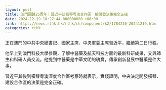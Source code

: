 ```yaml
---
layout: post
title: 澳門回歸25周年｜習近平訪橫琴粵澳合作區　稱開發決策完全正確
date: 2024-12-19 18:27:44.000000000 +08:00
link: https://news.rthk.hk/rthk/ch/component/k2/1784220-20241219.htm
categories: rthk
---
```


正在澳門的中共中央總書記、國家主席、中央軍委主席習近平，繼續第二日行程。

他早上到澳門科技大學參觀，了解中醫藥及航天科技方面的最新科研成果，又與師生和科研人員交流。他提到中醫藥是中華文明的瑰寶，傳承創新發展中醫藥是件大事。

習近平其後到橫琴粵澳深度合作區考察時就表示，實踐證明，中央決定開發橫琴、建設合作區的決策是完全正確。

